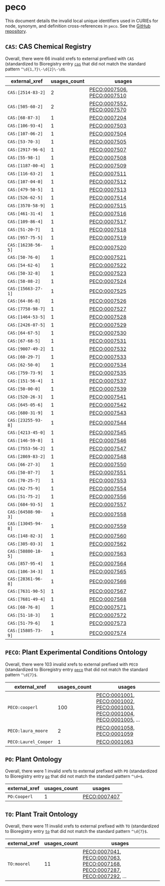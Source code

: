 # peco

This document details the invalid local unique identifiers used in CURIEs
for node, synonym, and definition cross-references in `peco`. See the [GitHub repository](https://github.com/Planteome/plant-experimental-conditions-ontology).


## `CAS`: CAS Chemical Registry

Overall, there were 66 invalid
xrefs to external prefixed with `CAS` (standardized to Bioregistry
entry [`cas`]((https://bioregistry.io/cas)) that
did not match the standard pattern `^\d{1,7}\-\d{2}\-\d$`.

| external_xref      |   usages_count | usages                                                                                                   |
|--------------------|----------------|----------------------------------------------------------------------------------------------------------|
| `CAS:[2514-83-2]`  |              2 | [PECO:0007506](https://bioregistry.io/PECO:0007506), [PECO:0007510](https://bioregistry.io/PECO:0007510) |
| `CAS:[505-60-2]`   |              2 | [PECO:0007552](https://bioregistry.io/PECO:0007552), [PECO:0007570](https://bioregistry.io/PECO:0007570) |
| `CAS:[68-87-3]`    |              1 | [PECO:0007204](https://bioregistry.io/PECO:0007204)                                                      |
| `CAS:[106-93-4]`   |              1 | [PECO:0007503](https://bioregistry.io/PECO:0007503)                                                      |
| `CAS:[107-06-2]`   |              1 | [PECO:0007504](https://bioregistry.io/PECO:0007504)                                                      |
| `CAS:[53-70-3]`    |              1 | [PECO:0007505](https://bioregistry.io/PECO:0007505)                                                      |
| `CAS:[2917-96-6]`  |              1 | [PECO:0007507](https://bioregistry.io/PECO:0007507)                                                      |
| `CAS:[55-98-1]`    |              1 | [PECO:0007508](https://bioregistry.io/PECO:0007508)                                                      |
| `CAS:[1187-00-4]`  |              1 | [PECO:0007509](https://bioregistry.io/PECO:0007509)                                                      |
| `CAS:[116-63-2]`   |              1 | [PECO:0007511](https://bioregistry.io/PECO:0007511)                                                      |
| `CAS:[107-04-0]`   |              1 | [PECO:0007512](https://bioregistry.io/PECO:0007512)                                                      |
| `CAS:[479-50-5]`   |              1 | [PECO:0007513](https://bioregistry.io/PECO:0007513)                                                      |
| `CAS:[526-62-5]`   |              1 | [PECO:0007514](https://bioregistry.io/PECO:0007514)                                                      |
| `CAS:[3570-58-9]`  |              1 | [PECO:0007515](https://bioregistry.io/PECO:0007515)                                                      |
| `CAS:[461-31-4]`   |              1 | [PECO:0007516](https://bioregistry.io/PECO:0007516)                                                      |
| `CAS:[109-86-4]`   |              1 | [PECO:0007517](https://bioregistry.io/PECO:0007517)                                                      |
| `CAS:[51-20-7]`    |              1 | [PECO:0007518](https://bioregistry.io/PECO:0007518)                                                      |
| `CAS:[957-75-5]`   |              1 | [PECO:0007519](https://bioregistry.io/PECO:0007519)                                                      |
| `CAS:[16238-56-5]` |              1 | [PECO:0007520](https://bioregistry.io/PECO:0007520)                                                      |
| `CAS:[50-76-0]`    |              1 | [PECO:0007521](https://bioregistry.io/PECO:0007521)                                                      |
| `CAS:[54-62-6]`    |              1 | [PECO:0007522](https://bioregistry.io/PECO:0007522)                                                      |
| `CAS:[50-32-8]`    |              1 | [PECO:0007523](https://bioregistry.io/PECO:0007523)                                                      |
| `CAS:[58-08-2]`    |              1 | [PECO:0007524](https://bioregistry.io/PECO:0007524)                                                      |
| `CAS:[15663-27-1]` |              1 | [PECO:0007525](https://bioregistry.io/PECO:0007525)                                                      |
| `CAS:[64-86-8]`    |              1 | [PECO:0007526](https://bioregistry.io/PECO:0007526)                                                      |
| `CAS:[7758-98-7]`  |              1 | [PECO:0007527](https://bioregistry.io/PECO:0007527)                                                      |
| `CAS:[1464-53-5]`  |              1 | [PECO:0007528](https://bioregistry.io/PECO:0007528)                                                      |
| `CAS:[2426-07-5]`  |              1 | [PECO:0007529](https://bioregistry.io/PECO:0007529)                                                      |
| `CAS:[64-67-5]`    |              1 | [PECO:0007530](https://bioregistry.io/PECO:0007530)                                                      |
| `CAS:[67-68-5]`    |              1 | [PECO:0007531](https://bioregistry.io/PECO:0007531)                                                      |
| `CAS:[9007-49-2]`  |              1 | [PECO:0007532](https://bioregistry.io/PECO:0007532)                                                      |
| `CAS:[60-29-7]`    |              1 | [PECO:0007533](https://bioregistry.io/PECO:0007533)                                                      |
| `CAS:[62-50-0]`    |              1 | [PECO:0007534](https://bioregistry.io/PECO:0007534)                                                      |
| `CAS:[759-73-9]`   |              1 | [PECO:0007535](https://bioregistry.io/PECO:0007535)                                                      |
| `CAS:[151-56-4]`   |              1 | [PECO:0007537](https://bioregistry.io/PECO:0007537)                                                      |
| `CAS:[50-00-0]`    |              1 | [PECO:0007539](https://bioregistry.io/PECO:0007539)                                                      |
| `CAS:[520-26-3]`   |              1 | [PECO:0007541](https://bioregistry.io/PECO:0007541)                                                      |
| `CAS:[645-05-6]`   |              1 | [PECO:0007542](https://bioregistry.io/PECO:0007542)                                                      |
| `CAS:[680-31-9]`   |              1 | [PECO:0007543](https://bioregistry.io/PECO:0007543)                                                      |
| `CAS:[23255-93-8]` |              1 | [PECO:0007544](https://bioregistry.io/PECO:0007544)                                                      |
| `CAS:[4213-45-0]`  |              1 | [PECO:0007545](https://bioregistry.io/PECO:0007545)                                                      |
| `CAS:[146-59-8]`   |              1 | [PECO:0007546](https://bioregistry.io/PECO:0007546)                                                      |
| `CAS:[7553-56-2]`  |              1 | [PECO:0007547](https://bioregistry.io/PECO:0007547)                                                      |
| `CAS:[2869-83-2]`  |              1 | [PECO:0007548](https://bioregistry.io/PECO:0007548)                                                      |
| `CAS:[66-27-3]`    |              1 | [PECO:0007550](https://bioregistry.io/PECO:0007550)                                                      |
| `CAS:[50-07-7]`    |              1 | [PECO:0007551](https://bioregistry.io/PECO:0007551)                                                      |
| `CAS:[70-25-7]`    |              1 | [PECO:0007553](https://bioregistry.io/PECO:0007553)                                                      |
| `CAS:[62-75-9]`    |              1 | [PECO:0007554](https://bioregistry.io/PECO:0007554)                                                      |
| `CAS:[51-75-2]`    |              1 | [PECO:0007556](https://bioregistry.io/PECO:0007556)                                                      |
| `CAS:[684-93-5]`   |              1 | [PECO:0007557](https://bioregistry.io/PECO:0007557)                                                      |
| `CAS:[64508-90-3]` |              1 | [PECO:0007558](https://bioregistry.io/PECO:0007558)                                                      |
| `CAS:[13045-94-8]` |              1 | [PECO:0007559](https://bioregistry.io/PECO:0007559)                                                      |
| `CAS:[148-82-3]`   |              1 | [PECO:0007560](https://bioregistry.io/PECO:0007560)                                                      |
| `CAS:[305-03-3]`   |              1 | [PECO:0007562](https://bioregistry.io/PECO:0007562)                                                      |
| `CAS:[58880-18-5]` |              1 | [PECO:0007563](https://bioregistry.io/PECO:0007563)                                                      |
| `CAS:[857-95-4]`   |              1 | [PECO:0007564](https://bioregistry.io/PECO:0007564)                                                      |
| `CAS:[106-34-3]`   |              1 | [PECO:0007565](https://bioregistry.io/PECO:0007565)                                                      |
| `CAS:[28361-96-8]` |              1 | [PECO:0007566](https://bioregistry.io/PECO:0007566)                                                      |
| `CAS:[7631-90-5]`  |              1 | [PECO:0007567](https://bioregistry.io/PECO:0007567)                                                      |
| `CAS:[7681-49-4]`  |              1 | [PECO:0007568](https://bioregistry.io/PECO:0007568)                                                      |
| `CAS:[68-76-8]`    |              1 | [PECO:0007571](https://bioregistry.io/PECO:0007571)                                                      |
| `CAS:[51-18-3]`    |              1 | [PECO:0007572](https://bioregistry.io/PECO:0007572)                                                      |
| `CAS:[51-79-6]`    |              1 | [PECO:0007573](https://bioregistry.io/PECO:0007573)                                                      |
| `CAS:[15805-73-9]` |              1 | [PECO:0007574](https://bioregistry.io/PECO:0007574)                                                      |

## `PECO`: Plant Experimental Conditions Ontology

Overall, there were 103 invalid
xrefs to external prefixed with `PECO` (standardized to Bioregistry
entry [`peco`]((https://bioregistry.io/peco)) that
did not match the standard pattern `^\d{7}$`.

| external_xref        |   usages_count | usages                                                                                                                                                                                                                                                                       |
|----------------------|----------------|------------------------------------------------------------------------------------------------------------------------------------------------------------------------------------------------------------------------------------------------------------------------------|
| `PECO:cooperl`       |            100 | [PECO:0001001](https://bioregistry.io/PECO:0001001), [PECO:0001002](https://bioregistry.io/PECO:0001002), [PECO:0001003](https://bioregistry.io/PECO:0001003), [PECO:0001004](https://bioregistry.io/PECO:0001004), [PECO:0001005](https://bioregistry.io/PECO:0001005), ... |
| `PECO:laura_moore`   |              2 | [PECO:0001058](https://bioregistry.io/PECO:0001058), [PECO:0001059](https://bioregistry.io/PECO:0001059)                                                                                                                                                                     |
| `PECO:Laurel_Cooper` |              1 | [PECO:0001063](https://bioregistry.io/PECO:0001063)                                                                                                                                                                                                                          |

## `PO`: Plant Ontology

Overall, there were 1 invalid
xrefs to external prefixed with `PO` (standardized to Bioregistry
entry [`po`]((https://bioregistry.io/po)) that
did not match the standard pattern `^\d+$`.

| external_xref   |   usages_count | usages                                              |
|-----------------|----------------|-----------------------------------------------------|
| `PO:Cooperl`    |              1 | [PECO:0007407](https://bioregistry.io/PECO:0007407) |

## `TO`: Plant Trait Ontology

Overall, there were 11 invalid
xrefs to external prefixed with `TO` (standardized to Bioregistry
entry [`to`]((https://bioregistry.io/to)) that
did not match the standard pattern `^\d{7}$`.

| external_xref   |   usages_count | usages                                                                                                                                                                                                                                                                       |
|-----------------|----------------|------------------------------------------------------------------------------------------------------------------------------------------------------------------------------------------------------------------------------------------------------------------------------|
| `TO:moorel`     |             11 | [PECO:0007041](https://bioregistry.io/PECO:0007041), [PECO:0007063](https://bioregistry.io/PECO:0007063), [PECO:0007168](https://bioregistry.io/PECO:0007168), [PECO:0007287](https://bioregistry.io/PECO:0007287), [PECO:0007292](https://bioregistry.io/PECO:0007292), ... |

